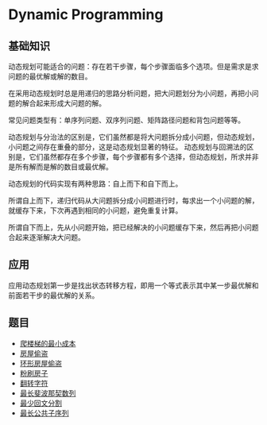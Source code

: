 # Dynamic Programming

## 基础知识

动态规划可能适合的问题：存在若干步骤，每个步骤面临多个选项。但是需求是求问题的最优解或解的数目。

在采用动态规划时总是用递归的思路分析问题，把大问题划分为小问题，再把小问题的解合起来形成大问题的解。

常见问题类型有：单序列问题、双序列问题、矩阵路径问题和背包问题等等。

动态规划与分治法的区别是，它们虽然都是将大问题拆分成小问题，但动态规划，小问题之间存在重叠的部分，这是动态规划显著的特征。
动态规划与回溯法的区别是，它们虽然都存在多个步骤，每个步骤都有多个选择，但动态规划，所求并非是所有解而是解的数目或最优解。

动态规划的代码实现有两种思路：自上而下和自下而上。

所谓自上而下，递归代码从大问题拆分成小问题进行时，每求出一个小问题的解，就缓存下来，下次再遇到相同的小问题，避免重复计算。

所谓自下而上，先从小问题开始，把已经解决的小问题缓存下来，然后再把小问题合起来逐渐解决大问题。

## 应用

应用动态规划第一步是找出状态转移方程，即用一个等式表示其中某一步最优解和前面若干步的最优解的关系。

## 题目

* [爬楼梯的最小成本](src/main/java/io/dure/coding/dynamicprogramming/MinCostClimbingStairs.java)
* [房屋偷盗](src/main/java/io/dure/coding/dynamicprogramming/Rob.java)
* [环形房屋偷盗](src/main/java/io/dure/coding/dynamicprogramming/Rob2.java)
* [粉刷房子](src/main/java/io/dure/coding/dynamicprogramming/MinCost.java)
* [翻转字符](src/main/java/io/dure/coding/dynamicprogramming/MinFlipsMonoIncr.java)
* [最长斐波那契数列](src/main/java/io/dure/coding/dynamicprogramming/LenLongestFibSubseq.java)
* [最少回文分割](src/main/java/io/dure/coding/dynamicprogramming/MinCut.java)
* [最长公共子序列](src/main/java/io/dure/coding/dynamicprogramming/LongestCommonSubsequence.java)